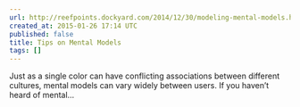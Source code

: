 ```yaml
---
url: http://reefpoints.dockyard.com/2014/12/30/modeling-mental-models.html
created_at: 2015-01-26 17:14 UTC
published: false
title: Tips on Mental Models
tags: []
---
```


Just as a single color can have conflicting associations between different cultures, mental models can vary widely between users. If you haven’t heard of mental…

